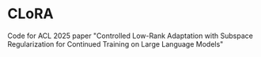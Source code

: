 # CLoRA
Code for ACL 2025 paper "Controlled Low-Rank Adaptation with Subspace Regularization for Continued Training on Large Language Models"
